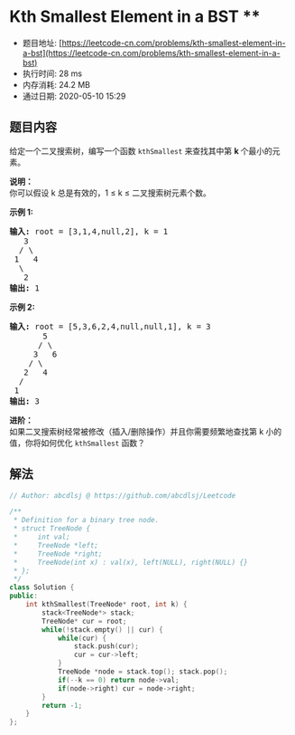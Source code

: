 # Kth Smallest Element in a BST **
- 题目地址: [https://leetcode-cn.com/problems/kth-smallest-element-in-a-bst](https://leetcode-cn.com/problems/kth-smallest-element-in-a-bst)
- 执行时间: 28 ms
- 内存消耗: 24.2 MB
- 通过日期: 2020-05-10 15:29

## 题目内容
<p>给定一个二叉搜索树，编写一个函数 <code>kthSmallest</code> 来查找其中第 <strong>k </strong>个最小的元素。</p>

<p><strong>说明：</strong><br>
你可以假设 k 总是有效的，1 ≤ k ≤ 二叉搜索树元素个数。</p>

<p><strong>示例 1:</strong></p>

<pre><strong>输入:</strong> root = [3,1,4,null,2], k = 1
   3
  / \
 1   4
  \
   2
<strong>输出:</strong> 1</pre>

<p><strong>示例 2:</strong></p>

<pre><strong>输入:</strong> root = [5,3,6,2,4,null,null,1], k = 3
       5
      / \
     3   6
    / \
   2   4
  /
 1
<strong>输出:</strong> 3</pre>

<p><strong>进阶：</strong><br>
如果二叉搜索树经常被修改（插入/删除操作）并且你需要频繁地查找第 k 小的值，你将如何优化 <code>kthSmallest</code> 函数？</p>


## 解法
```cpp
// Author: abcdlsj @ https://github.com/abcdlsj/Leetcode

/**
 * Definition for a binary tree node.
 * struct TreeNode {
 *     int val;
 *     TreeNode *left;
 *     TreeNode *right;
 *     TreeNode(int x) : val(x), left(NULL), right(NULL) {}
 * };
 */
class Solution {
public:
    int kthSmallest(TreeNode* root, int k) {
        stack<TreeNode*> stack;
        TreeNode* cur = root;
        while(!stack.empty() || cur) {
            while(cur) {
                stack.push(cur);
                cur = cur->left;
            }
            TreeNode *node = stack.top(); stack.pop();
            if(--k == 0) return node->val;
            if(node->right) cur = node->right;
        }
        return -1;
    }
};

```